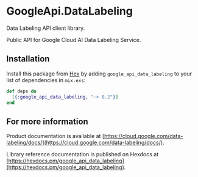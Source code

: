 # GoogleApi.DataLabeling

Data Labeling API client library.

Public API for Google Cloud AI Data Labeling Service.

## Installation

Install this package from [Hex](https://hex.pm) by adding
`google_api_data_labeling` to your list of dependencies in `mix.exs`:

```elixir
def deps do
  [{:google_api_data_labeling, "~> 0.2"}]
end
```

## For more information

Product documentation is available at [https://cloud.google.com/data-labeling/docs/](https://cloud.google.com/data-labeling/docs/).

Library reference documentation is published on Hexdocs at
[https://hexdocs.pm/google_api_data_labeling](https://hexdocs.pm/google_api_data_labeling).

